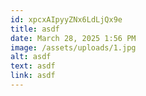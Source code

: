 ```yaml
---
id: xpcxAIpyyZNx6LdLjQx9e
title: asdf
date: March 28, 2025 1:56 PM
image: /assets/uploads/1.jpg
alt: asdf
text: asdf
link: asdf
---
```

